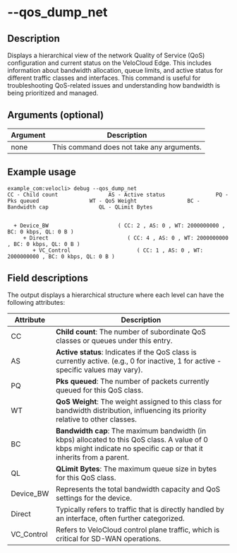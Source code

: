 #	--qos_dump_net

##	Description
Displays a hierarchical view of the network Quality of Service (QoS) configuration and current status on the VeloCloud Edge. This includes information about bandwidth allocation, queue limits, and active status for different traffic classes and interfaces. This command is useful for troubleshooting QoS-related issues and understanding how bandwidth is being prioritized and managed.

##  Arguments (optional)
| Argument | Description |
|---|---|
| none | This command does not take any arguments. |

##  Example usage
```
example_com:velocli> debug --qos_dump_net
CC - Child count                AS - Active status                PQ - Pks queued                WT - QoS Weight                BC - Bandwidth cap                QL - QLimit Bytes


  + Device_BW                      ( CC: 2 , AS: 0 , WT: 2000000000 , BC: 0 kbps, QL: 0 B )
     + Direct                         ( CC: 4 , AS: 0 , WT: 2000000000 , BC: 0 kbps, QL: 0 B )
        + VC_Control                     ( CC: 1 , AS: 0 , WT: 2000000000 , BC: 0 kbps, QL: 0 B )
```

##  Field descriptions
The output displays a hierarchical structure where each level can have the following attributes:

| Attribute | Description |
|---|---|
| CC | **Child count**: The number of subordinate QoS classes or queues under this entry. |
| AS | **Active status**: Indicates if the QoS class is currently active. (e.g., 0 for inactive, 1 for active - specific values may vary). |
| PQ | **Pks queued**: The number of packets currently queued for this QoS class. |
| WT | **QoS Weight**: The weight assigned to this class for bandwidth distribution, influencing its priority relative to other classes. |
| BC | **Bandwidth cap**: The maximum bandwidth (in kbps) allocated to this QoS class. A value of 0 kbps might indicate no specific cap or that it inherits from a parent. |
| QL | **QLimit Bytes**: The maximum queue size in bytes for this QoS class. |
| Device_BW | Represents the total bandwidth capacity and QoS settings for the device. |
| Direct | Typically refers to traffic that is directly handled by an interface, often further categorized. |
| VC_Control | Refers to VeloCloud control plane traffic, which is critical for SD-WAN operations. |